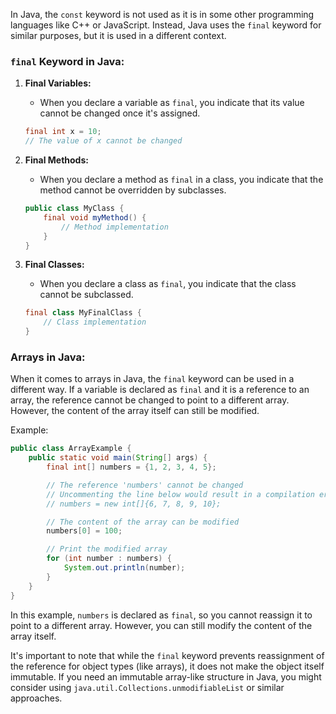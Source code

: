 In Java, the `const` keyword is not used as it is in some other programming languages like C++ or JavaScript. Instead, Java uses the `final` keyword for similar purposes, but it is used in a different context.

### `final` Keyword in Java:

1. **Final Variables:**
   - When you declare a variable as `final`, you indicate that its value cannot be changed once it's assigned.

   ```java
   final int x = 10;
   // The value of x cannot be changed
   ```

2. **Final Methods:**
   - When you declare a method as `final` in a class, you indicate that the method cannot be overridden by subclasses.

   ```java
   public class MyClass {
       final void myMethod() {
           // Method implementation
       }
   }
   ```

3. **Final Classes:**
   - When you declare a class as `final`, you indicate that the class cannot be subclassed.

   ```java
   final class MyFinalClass {
       // Class implementation
   }
   ```

### Arrays in Java:

When it comes to arrays in Java, the `final` keyword can be used in a different way. If a variable is declared as `final` and it is a reference to an array, the reference cannot be changed to point to a different array. However, the content of the array itself can still be modified.

Example:

```java
public class ArrayExample {
    public static void main(String[] args) {
        final int[] numbers = {1, 2, 3, 4, 5};

        // The reference 'numbers' cannot be changed
        // Uncommenting the line below would result in a compilation error
        // numbers = new int[]{6, 7, 8, 9, 10};

        // The content of the array can be modified
        numbers[0] = 100;

        // Print the modified array
        for (int number : numbers) {
            System.out.println(number);
        }
    }
}
```

In this example, `numbers` is declared as `final`, so you cannot reassign it to point to a different array. However, you can still modify the content of the array itself.

It's important to note that while the `final` keyword prevents reassignment of the reference for object types (like arrays), it does not make the object itself immutable. If you need an immutable array-like structure in Java, you might consider using `java.util.Collections.unmodifiableList` or similar approaches.
